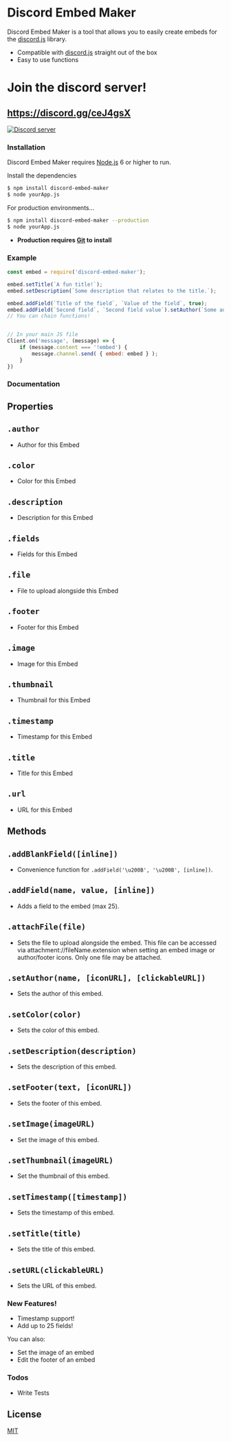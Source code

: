 # Discord Embed Maker

Discord Embed Maker is a tool that allows you to easily create embeds for the [discord.js](https://discord.js.org/#docs) library.

  - Compatible with [discord.js](https://discord.js.org/#docs) straight out of the box
  - Easy to use functions


# Join the discord server!
## https://discord.gg/ceJ4gsX
<a href="https://discord.gg/ceJ4gsX"><img src="https://discordapp.com/api/guilds/446892148890140674/embed.png" alt="Discord server" /></a>

### Installation

Discord Embed Maker requires [Node.js](https://nodejs.org/) 6 or higher to run.

Install the dependencies

```sh
$ npm install discord-embed-maker
$ node yourApp.js
```

For production environments...

```sh
$ npm install discord-embed-maker --production
$ node yourApp.js
```
- **Production requires [Git](https://git-scm.com/download/) to install**

### Example

```js
const embed = require('discord-embed-maker');

embed.setTitle(`A fun title!`);
embed.setDescription(`Some description that relates to the title.`);

embed.addField(`Title of the field`, `Value of the field`, true);
embed.addField(`Second field`, `Second field value`).setAuthor(`Some author`);
// You can chain functions!


// In your main JS file
Client.on('message', (message) => {
	if (message.content === '!embed') {
		message.channel.send( { embed: embed } );
	}
})
```

### Documentation

## Properties
`.author`
-
- Author for this Embed

`.color`
-
- Color for this Embed

`.description`
-
- Description for this Embed

`.fields`
-
- Fields for this Embed

`.file`
-
- File to upload alongside this Embed

`.footer`
-
- Footer for this Embed

`.image`
-
- Image for this Embed

`.thumbnail`
-
- Thumbnail for this Embed

`.timestamp`
-
- Timestamp for this Embed

`.title`
-
- Title for this Embed

`.url`
-
- URL for this Embed

## Methods

`.addBlankField([inline])` 
-
- Convenience function for `.addField('\u200B', '\u200B', [inline])`.


`.addField(name, value, [inline])`
-
- Adds a field to the embed (max 25).

`.attachFile(file)`
-
- Sets the file to upload alongside the embed. This file can be accessed via attachment://fileName.extension when setting an embed image or author/footer icons. Only one file may be attached.

`.setAuthor(name, [iconURL], [clickableURL])`
-
- Sets the author of this embed.

`.setColor(color)`
-
- Sets the color of this embed.

`.setDescription(description)`
-
- Sets the description of this embed.

`.setFooter(text, [iconURL])`
-
- Sets the footer of this embed.

`.setImage(imageURL)`
-
- Set the image of this embed.

`.setThumbnail(imageURL)`
-
- Set the thumbnail of this embed.

`.setTimestamp([timestamp])`
-
- Sets the timestamp of this embed.

`.setTitle(title)`
-
- Sets the title of this embed.

`.setURL(clickableURL)`
-
- Sets the URL of this embed.



### New Features!

  - Timestamp support!
  - Add up to 25 fields!


You can also:
  - Set the image of an embed
  - Edit the footer of an embed


### Todos

 - Write Tests

License
----

[MIT](https://github.com/angular/angular.js/blob/master/LICENSE)
